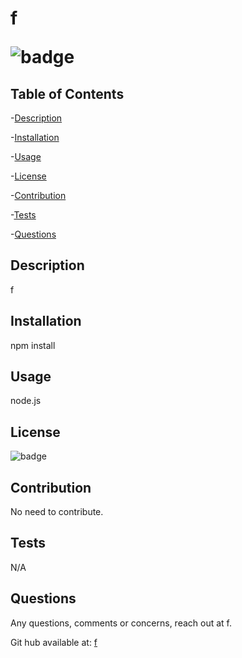 
  <h1>f</h>

  
  ![badge](https://img.shields.io/badge/license-MIT-informational) <br />
  

  
  ## Table of Contents
  -[Description](#description) <br/>

  -[Installation](#installation) <br/>

  -[Usage](#usage) <br/>
  
  -[License](#license) <br/>
  
  -[Contribution](#contribution) <br/>

  -[Tests](#tests) <br/>

  -[Questions](#questions) <br/>


  ## Description

  f
  
  ## Installation
  npm install
  
  ## Usage
  node.js
  
  ## License
  
  ![badge](https://img.shields.io/badge/license-MIT-informational)
  
  
  ## Contribution
  No need to contribute.
  
  ## Tests
  N/A
  
  ## Questions
  
  Any questions, comments or concerns, reach out at f.

  Git hub available at: [f](https://github.com/f)


  

